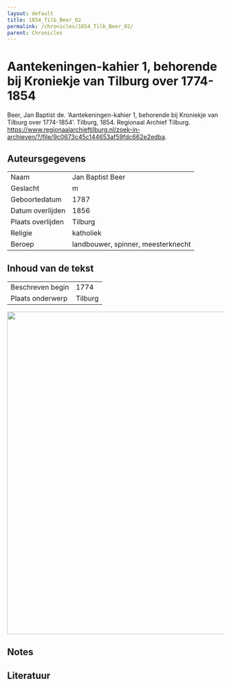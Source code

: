 ```yaml
---
layout: default
title: 1854_Tilb_Beer_02
permalink: /chronicles/1854_Tilb_Beer_02/
parent: Chronicles
--- 
```



# Aantekeningen-kahier 1, behorende bij Kroniekje van Tilburg over 1774-1854 

Beer, Jan Baptist de. ‘Aantekeningen-kahier 1, behorende bij Kroniekje van Tilburg over 1774-1854’. Tilburg, 1854. Regionaal Archief Tilburg. https://www.regionaalarchieftilburg.nl/zoek-in-archieven/?/file/9c0673c45c144653af59fdc662e2edba. 

## Auteursgegevens 

| | | 
| --------------- | --------------- | 
| Naam | Jan Baptist Beer | 
| Geslacht | m | 
| Geboortedatum | 1787 | 
| Datum overlijden | 1856 | 
| Plaats overlijden | Tilburg | 
| Religie | katholiek | 
| Beroep | landbouwer, spinner, meesterknecht | 

## Inhoud van de tekst 

| | | 
| --------------- | --------------- | 
| Beschreven begin | 1774 | 
| Plaats onderwerp | Tilburg | 

[<img src="..\..\barplots_chronicles\1854_Tilb_Beer_02.jpg" width="750"/>](..\..\barplots_chronicles\1854_Tilb_Beer_02.jpg) 

## Notes 

## Literatuur 

